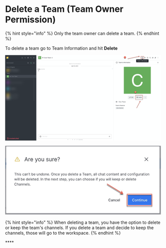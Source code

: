 # Delete a Team \(Team Owner Permission\)

{% hint style="info" %}
Only the team owner can delete a team.
{% endhint %}

To delete a team go to Team Information and hit **Delete**

![](../../../.gitbook/assets/image%20%28360%29.png)

![](../../../.gitbook/assets/image%20%28353%29.png)

{% hint style="info" %}
When deleting a team, you have the option to delete or keep the team's channels. If you delete a team and decide to keep the channels, those will go to the workspace.
{% endhint %}

\*\*\*\*

